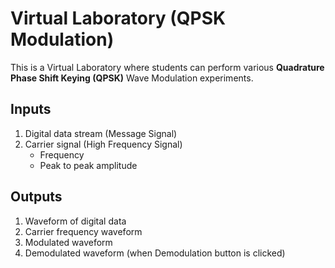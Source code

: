 # Virtual Laboratory (QPSK Modulation)

This is a Virtual Laboratory where students can perform various **Quadrature Phase Shift Keying (QPSK)** Wave Modulation experiments.

## Inputs

1. Digital data stream (Message Signal)
2. Carrier signal (High Frequency Signal)
   * Frequency
   * Peak to peak amplitude

## Outputs

1. Waveform of digital data
2. Carrier frequency waveform
3. Modulated waveform
4. Demodulated waveform (when Demodulation button is clicked)

